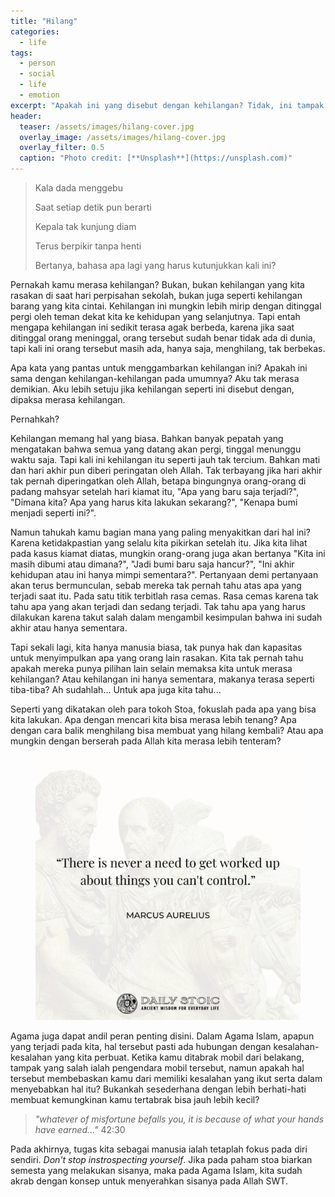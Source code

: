 ```yaml
---
title: "Hilang"
categories:
  - life
tags:
  - person
  - social
  - life
  - emotion
excerpt: "Apakah ini yang disebut dengan kehilangan? Tidak, ini tampak tak sama."
header:
  teaser: /assets/images/hilang-cover.jpg
  overlay_image: /assets/images/hilang-cover.jpg
  overlay_filter: 0.5
  caption: "Photo credit: [**Unsplash**](https://unsplash.com)"
---
```


> Kala dada menggebu
> 
> Saat setiap detik pun berarti
> 
> Kepala tak kunjung diam
> 
> Terus berpikir tanpa henti
> 
> Bertanya, bahasa apa lagi yang harus kutunjukkan kali ini?

Pernakah kamu merasa kehilangan? Bukan, bukan kehilangan yang kita rasakan di saat hari perpisahan sekolah, bukan juga seperti kehilangan barang yang kita cintai. Kehilangan ini mungkin lebih mirip dengan ditinggal pergi oleh teman dekat kita ke kehidupan yang selanjutnya. Tapi entah mengapa kehilangan ini sedikit terasa agak berbeda, karena jika saat ditinggal orang meninggal, orang tersebut sudah benar tidak ada di dunia, tapi kali ini orang tersebut masih ada, hanya saja, menghilang, tak berbekas.

Apa kata yang pantas untuk menggambarkan kehilangan ini? Apakah ini sama dengan kehilangan-kehilangan pada umumnya? Aku tak merasa demikian. Aku lebih setuju jika kehilangan seperti ini disebut dengan, dipaksa merasa kehilangan. 

Pernahkah?

Kehilangan memang hal yang biasa. Bahkan banyak pepatah yang mengatakan bahwa semua yang datang akan pergi, tinggal menunggu waktu saja. Tapi kali ini kehilangan itu seperti jauh tak tercium. Bahkan mati dan hari akhir pun diberi peringatan oleh Allah. Tak terbayang jika hari akhir tak pernah diperingatkan oleh Allah, betapa bingungnya orang-orang di padang mahsyar setelah hari kiamat itu, "Apa yang baru saja terjadi?", "Dimana kita? Apa yang harus kita lakukan sekarang?", "Kenapa bumi menjadi seperti ini?".

Namun tahukah kamu bagian mana yang paling menyakitkan dari hal ini? Karena ketidakpastian yang selalu kita pikirkan setelah itu. Jika kita lihat pada kasus kiamat diatas, mungkin orang-orang juga akan bertanya "Kita ini masih dibumi atau dimana?", "Jadi bumi baru saja hancur?", "Ini akhir kehidupan atau ini hanya mimpi sementara?". Pertanyaan demi pertanyaan akan terus bermunculan, sebab mereka tak pernah tahu atas apa yang terjadi saat itu. Pada satu titik terbitlah rasa cemas. Rasa cemas karena tak tahu apa yang akan terjadi dan sedang terjadi. Tak tahu apa yang harus dilakukan karena takut salah dalam mengambil kesimpulan bahwa ini sudah akhir atau hanya sementara.

Tapi sekali lagi, kita hanya manusia biasa, tak punya hak dan kapasitas untuk menyimpulkan apa yang orang lain rasakan. Kita tak pernah tahu apakah mereka punya pilihan lain selain memaksa kita untuk merasa kehilangan? Atau kehilangan ini hanya sementara, makanya terasa seperti tiba-tiba? Ah sudahlah... Untuk apa juga kita tahu...

Seperti yang dikatakan oleh para tokoh Stoa, fokuslah pada apa yang bisa kita lakukan. Apa dengan mencari kita bisa merasa lebih tenang? Apa dengan cara balik menghilang bisa membuat yang hilang kembali? Atau apa mungkin dengan berserah pada Allah kita merasa lebih tenteram?

<figure><a href="/assets/images/hilang-1.jpg"><img src="/assets/images/hilang-1.jpg"></a></figure>

Agama juga dapat andil peran penting disini. Dalam Agama Islam, apapun yang terjadi pada kita, hal tersebut pasti ada hubungan dengan kesalahan-kesalahan yang kita perbuat. Ketika kamu ditabrak mobil dari belakang, tampak yang salah ialah pengendara mobil tersebut, namun apakah hal tersebut membebaskan kamu dari memiliki kesalahan yang ikut serta dalam menyebabkan hal itu? Bukankah sesederhana dengan lebih berhati-hati membuat kemungkinan kamu tertabrak bisa jauh lebih kecil?

> *"whatever of misfortune befalls you, it is because of what your hands have earned..."* 42:30

Pada akhirnya, tugas kita sebagai manusia ialah tetaplah fokus pada diri sendiri. *Don't stop instrospecting yourself*. Jika pada paham stoa biarkan semesta yang melakukan sisanya, maka pada Agama Islam, kita sudah akrab dengan konsep untuk menyerahkan sisanya pada Allah SWT.